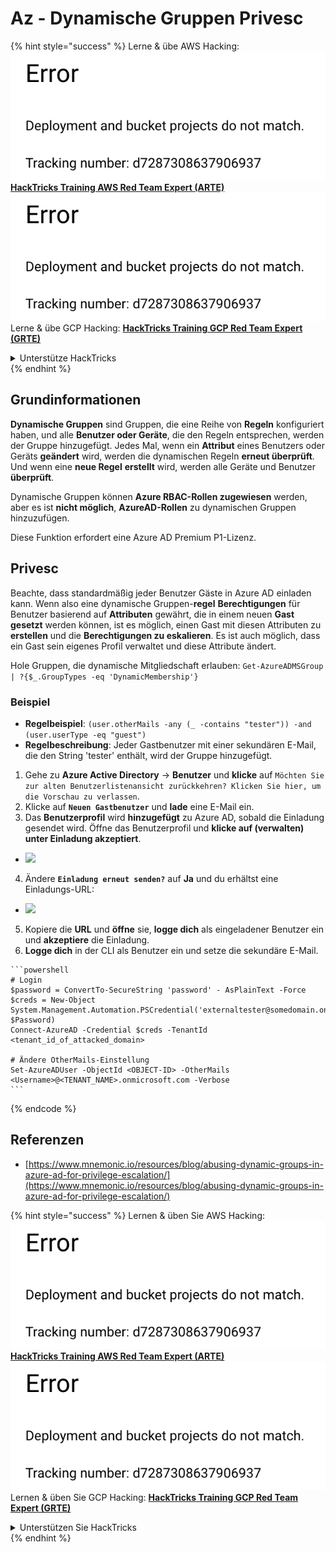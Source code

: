 # Az - Dynamische Gruppen Privesc

{% hint style="success" %}
Lerne & übe AWS Hacking:<img src="../../../.gitbook/assets/image (1) (1).png" alt="" data-size="line">[**HackTricks Training AWS Red Team Expert (ARTE)**](https://training.hacktricks.xyz/courses/arte)<img src="../../../.gitbook/assets/image (1) (1).png" alt="" data-size="line">\
Lerne & übe GCP Hacking: <img src="../../../.gitbook/assets/image (2).png" alt="" data-size="line">[**HackTricks Training GCP Red Team Expert (GRTE)**<img src="../../../.gitbook/assets/image (2).png" alt="" data-size="line">](https://training.hacktricks.xyz/courses/grte)

<details>

<summary>Unterstütze HackTricks</summary>

* Überprüfe die [**Abonnementpläne**](https://github.com/sponsors/carlospolop)!
* **Tritt der** 💬 [**Discord-Gruppe**](https://discord.gg/hRep4RUj7f) oder der [**Telegram-Gruppe**](https://t.me/peass) bei oder **folge** uns auf **Twitter** 🐦 [**@hacktricks\_live**](https://twitter.com/hacktricks\_live)**.**
* **Teile Hacking-Tricks, indem du PRs zu den** [**HackTricks**](https://github.com/carlospolop/hacktricks) und [**HackTricks Cloud**](https://github.com/carlospolop/hacktricks-cloud) GitHub-Repos einreichst.

</details>
{% endhint %}

## Grundinformationen

**Dynamische Gruppen** sind Gruppen, die eine Reihe von **Regeln** konfiguriert haben, und alle **Benutzer oder Geräte**, die den Regeln entsprechen, werden der Gruppe hinzugefügt. Jedes Mal, wenn ein **Attribut** eines Benutzers oder Geräts **geändert** wird, werden die dynamischen Regeln **erneut überprüft**. Und wenn eine **neue Regel** **erstellt** wird, werden alle Geräte und Benutzer **überprüft**.

Dynamische Gruppen können **Azure RBAC-Rollen zugewiesen** werden, aber es ist **nicht möglich**, **AzureAD-Rollen** zu dynamischen Gruppen hinzuzufügen.

Diese Funktion erfordert eine Azure AD Premium P1-Lizenz.

## Privesc

Beachte, dass standardmäßig jeder Benutzer Gäste in Azure AD einladen kann. Wenn also eine dynamische Gruppen-**regel** **Berechtigungen** für Benutzer basierend auf **Attributen** gewährt, die in einem neuen **Gast** **gesetzt** werden können, ist es möglich, einen Gast mit diesen Attributen zu **erstellen** und die **Berechtigungen zu eskalieren**. Es ist auch möglich, dass ein Gast sein eigenes Profil verwaltet und diese Attribute ändert.

Hole Gruppen, die dynamische Mitgliedschaft erlauben: `Get-AzureADMSGroup | ?{$_.GroupTypes -eq 'DynamicMembership'}`

### Beispiel

* **Regelbeispiel**: `(user.otherMails -any (_ -contains "tester")) -and (user.userType -eq "guest")`
* **Regelbeschreibung**: Jeder Gastbenutzer mit einer sekundären E-Mail, die den String 'tester' enthält, wird der Gruppe hinzugefügt.

1. Gehe zu **Azure Active Directory** -> **Benutzer** und **klicke** auf `Möchten Sie zur alten Benutzerlistenansicht zurückkehren? Klicken Sie hier, um die Vorschau zu verlassen`.
2. Klicke auf **`Neuen Gastbenutzer`** und **lade** eine E-Mail ein.
3. Das **Benutzerprofil** wird **hinzugefügt** zu Azure AD, sobald die Einladung gesendet wird. Öffne das Benutzerprofil und **klicke auf (verwalten) unter Einladung akzeptiert**.
* ![](<../../../.gitbook/assets/image (281).png>)
4. Ändere **`Einladung erneut senden?`** auf **Ja** und du erhältst eine Einladungs-URL:
* ![](<../../../.gitbook/assets/image (205).png>)
5. Kopiere die **URL** und **öffne** sie, **logge dich** als eingeladener Benutzer ein und **akzeptiere** die Einladung.
6. **Logge dich** in der CLI als Benutzer ein und setze die sekundäre E-Mail.
````
```powershell
# Login
$password = ConvertTo-SecureString 'password' - AsPlainText -Force
$creds = New-Object
System.Management.Automation.PSCredential('externaltester@somedomain.onmicrosoft.com', $Password)
Connect-AzureAD -Credential $creds -TenantId <tenant_id_of_attacked_domain>

# Ändere OtherMails-Einstellung
Set-AzureADUser -ObjectId <OBJECT-ID> -OtherMails <Username>@<TENANT_NAME>.onmicrosoft.com -Verbose
```
````
{% endcode %}

## Referenzen

* [https://www.mnemonic.io/resources/blog/abusing-dynamic-groups-in-azure-ad-for-privilege-escalation/](https://www.mnemonic.io/resources/blog/abusing-dynamic-groups-in-azure-ad-for-privilege-escalation/)

{% hint style="success" %}
Lernen & üben Sie AWS Hacking:<img src="../../../.gitbook/assets/image (1) (1).png" alt="" data-size="line">[**HackTricks Training AWS Red Team Expert (ARTE)**](https://training.hacktricks.xyz/courses/arte)<img src="../../../.gitbook/assets/image (1) (1).png" alt="" data-size="line">\
Lernen & üben Sie GCP Hacking: <img src="../../../.gitbook/assets/image (2).png" alt="" data-size="line">[**HackTricks Training GCP Red Team Expert (GRTE)**<img src="../../../.gitbook/assets/image (2).png" alt="" data-size="line">](https://training.hacktricks.xyz/courses/grte)

<details>

<summary>Unterstützen Sie HackTricks</summary>

* Überprüfen Sie die [**Abonnementpläne**](https://github.com/sponsors/carlospolop)!
* **Treten Sie der** 💬 [**Discord-Gruppe**](https://discord.gg/hRep4RUj7f) oder der [**Telegram-Gruppe**](https://t.me/peass) bei oder **folgen** Sie uns auf **Twitter** 🐦 [**@hacktricks\_live**](https://twitter.com/hacktricks\_live)**.**
* **Teilen Sie Hacking-Tricks, indem Sie PRs an die** [**HackTricks**](https://github.com/carlospolop/hacktricks) und [**HackTricks Cloud**](https://github.com/carlospolop/hacktricks-cloud) GitHub-Repos senden.

</details>
{% endhint %}
